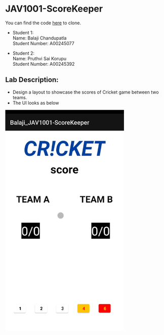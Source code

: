 # JAV1001-ScoreKeeper

You can find the code [here](https://github.com/balajic19/Balaji_JAV1001-ScoreKeeper.git) to clone.

- Student 1:  
  Name: Balaji Chandupatla  
  Student Number: A00245077  

- Student 2:  
  Name: Pruthvi Sai Korupu  
  Student Number: A00245392  

## Lab Description:  
- Design a layout to showcase the scores of Cricket game between two teams.
- The UI looks as below

<!-- ![scorekeeperSample](https://user-images.githubusercontent.com/64312736/138486780-ace9768f-9369-4649-be7f-b29c803d19d5.png) -->
![scorekeeperSample](scorekeeperSample.png)